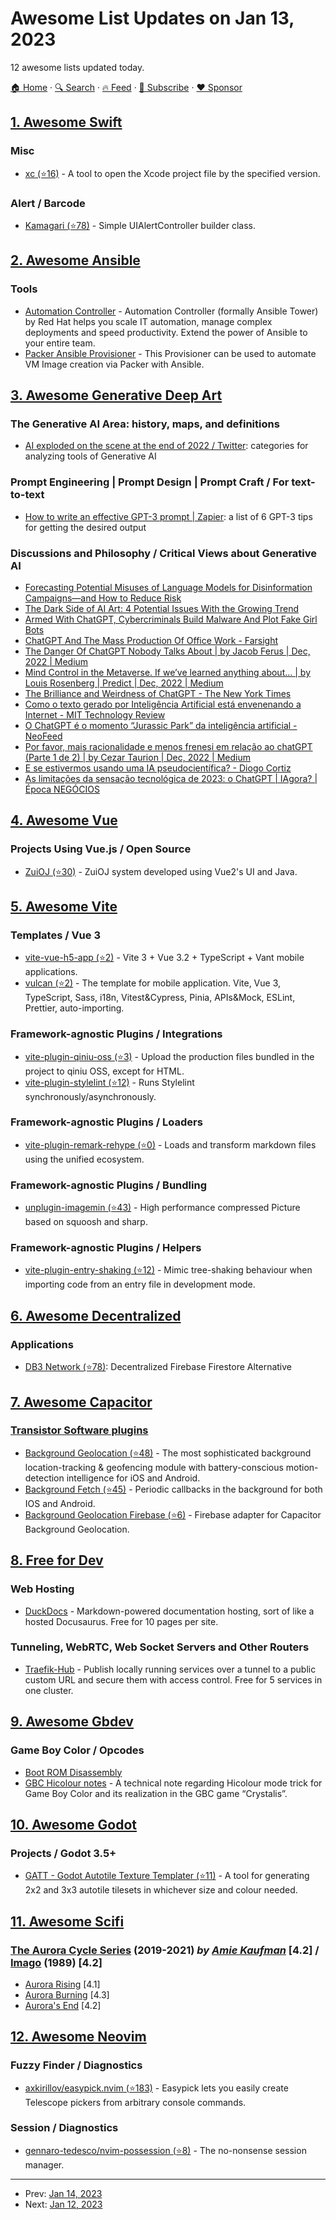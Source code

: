 # Awesome List Updates on Jan 13, 2023

12 awesome lists updated today.

[🏠 Home](/README.md) · [🔍 Search](https://www.trackawesomelist.com/search/) · [🔥 Feed](https://www.trackawesomelist.com/rss.xml) · [📮 Subscribe](https://trackawesomelist.us17.list-manage.com/subscribe?u=d2f0117aa829c83a63ec63c2f&id=36a103854c) · [❤️  Sponsor](https://github.com/sponsors/theowenyoung)



## [1. Awesome Swift](/content/matteocrippa/awesome-swift/README.md)

### Misc

*   [xc (⭐16)](https://github.com/s2mr/xc) - A tool to open the Xcode project file by the specified version.

### Alert / Barcode

*   [Kamagari (⭐78)](https://github.com/tasanobu-zz/Kamagari) - Simple UIAlertController builder class.

## [2. Awesome Ansible](/content/ansible-community/awesome-ansible/README.md)

### Tools

*   [Automation Controller](https://www.ansible.com/products/controller) - Automation Controller (formally Ansible Tower) by Red Hat helps you scale IT automation, manage complex deployments and speed productivity. Extend the power of Ansible to your entire team.
*   [Packer Ansible Provisioner](https://www.packer.io/plugins/provisioners/ansible/ansible-local) - This Provisioner can be used to automate VM Image creation via Packer with Ansible.

## [3. Awesome Generative Deep Art](/content/filipecalegario/awesome-generative-deep-art/README.md)

### The Generative AI Area: history, maps, and definitions

*   [AI exploded on the scene at the end of 2022 / Twitter](https://twitter.com/RamaswmySridhar/status/1613271413020037120): categories for analyzing tools of Generative AI

### Prompt Engineering | Prompt Design | Prompt Craft / For text-to-text

*   [How to write an effective GPT-3 prompt | Zapier](https://zapier.com/blog/gpt-3-prompt/): a list of 6 GPT-3 tips for getting the desired output

### Discussions and Philosophy / Critical Views about Generative AI

*   [Forecasting Potential Misuses of Language Models for Disinformation Campaigns—and How to Reduce Risk](https://openai.com/blog/forecasting-misuse/)
*   [The Dark Side of AI Art: 4 Potential Issues With the Growing Trend](https://www.makeuseof.com/dark-side-of-ai-art-potential-issues/)
*   [Armed With ChatGPT, Cybercriminals Build Malware And Plot Fake Girl Bots](https://www.forbes.com/sites/thomasbrewster/2023/01/06/chatgpt-cybercriminal-malware-female-chatbots/?sh=6019f4315534)
*   [ChatGPT And The Mass Production Of Office Work - Farsight](https://farsight.cifs.dk/chatgpt-and-the-mass-production-of-office-work/)
*   [The Danger Of ChatGPT Nobody Talks About | by Jacob Ferus | Dec, 2022 | Medium](https://medium.com/@dreamferus/the-danger-of-chatgpt-nobody-talks-about-9aff94e5dea6)
*   [Mind Control in the Metaverse. If we’ve learned anything about… | by Louis Rosenberg | Predict | Dec, 2022 | Medium](https://medium.com/predict/mind-control-in-the-metaverse-48dfbd88c2ae)
*   [The Brilliance and Weirdness of ChatGPT - The New York Times](https://www.nytimes.com/2022/12/05/technology/chatgpt-ai-twitter.html)
*   [Como o texto gerado por Inteligência Artificial está envenenando a Internet - MIT Technology Review](https://mittechreview.com.br/como-o-texto-gerado-por-inteligencia-artificial-esta-envenenando-a-internet/)
*   [O ChatGPT é o momento “Jurassic Park” da inteligência artificial - NeoFeed](https://neofeed.com.br/blog/home/o-chatgpt-e-o-momento-jurassic-park-da-inteligencia-artificial/)
*   [Por favor, mais racionalidade e menos frenesi em relação ao chatGPT (Parte 1 de 2) | by Cezar Taurion | Dec, 2022 | Medium](https://c-taurion.medium.com/por-favor-mais-racionalidade-e-menos-frenesi-em-rela%C3%A7%C3%A3o-ao-chatgpt-parte-1-de-2-1d7637e2a854)
*   [E se estivermos usando uma IA pseudocientífica? - Diogo Cortiz](https://diogocortiz.com.br/computacao-afetiva-e-os-desafios-das-ias-pseudocientificas/)
*   [As limitações da sensação tecnológica de 2023: o ChatGPT | IAgora? | Época NEGÓCIOS](https://epocanegocios.globo.com/colunas/iagora/coluna/2023/01/as-limitacoes-da-sensacao-tecnologica-de-2023-o-chatgpt.ghtml)

## [4. Awesome Vue](/content/vuejs/awesome-vue/README.md)

### Projects Using Vue.js / Open Source

*   [ZuiOJ (⭐30)](https://github.com/DaZuiZui/ZuiOJ) - ZuiOJ system developed using Vue2's UI and Java.

## [5. Awesome Vite](/content/vitejs/awesome-vite/README.md)

### Templates / Vue 3

*   [vite-vue-h5-app (⭐2)](https://github.com/l-x-f/vite-vue-h5-app) - Vite 3 + Vue 3.2 + TypeScript + Vant mobile applications.
*   [vulcan (⭐2)](https://github.com/pengzhanbo/vulcan) - The template for mobile application. Vite, Vue 3, TypeScript, Sass, i18n, Vitest\&Cypress, Pinia, APIs\&Mock, ESLint, Prettier, auto-importing.

### Framework-agnostic Plugins / Integrations

*   [vite-plugin-qiniu-oss (⭐3)](https://github.com/th-come/vite-plugin-qiniu-oss) - Upload the production files bundled in the project to qiniu OSS, except for HTML.
*   [vite-plugin-stylelint (⭐12)](https://github.com/ModyQyW/vite-plugin-stylelint) - Runs Stylelint synchronously/asynchronously.

### Framework-agnostic Plugins / Loaders

*   [vite-plugin-remark-rehype (⭐0)](https://github.com/y-nk/vite-plugin-remark-rehype) - Loads and transform markdown files using the unified ecosystem.

### Framework-agnostic Plugins / Bundling

*   [unplugin-imagemin (⭐43)](https://github.com/ErKeLost/unplugin-imagemin) - High performance compressed Picture based on squoosh and sharp.

### Framework-agnostic Plugins / Helpers

*   [vite-plugin-entry-shaking (⭐12)](https://github.com/Dschungelabenteuer/vite-plugin-entry-shaking) - Mimic tree-shaking behaviour when importing code from an entry file in development mode.

## [6. Awesome Decentralized](/content/croqaz/awesome-decentralized/README.md)

### Applications

*   [DB3 Network (⭐78)](https://github.com/dbpunk-labs/db3): Decentralized Firebase Firestore Alternative

## [7. Awesome Capacitor](/content/riderx/awesome-capacitor/README.md)

### [Transistor Software plugins](https://www.transistorsoft.com//)

*   [Background Geolocation (⭐48)](https://github.com/transistorsoft/capacitor-background-geolocation) - The most sophisticated background location-tracking & geofencing module with battery-conscious motion-detection intelligence for iOS and Android.
*   [Background Fetch (⭐45)](https://github.com/transistorsoft/capacitor-background-fetch) - Periodic callbacks in the background for both IOS and Android.
*   [Background Geolocation Firebase (⭐6)](https://github.com/transistorsoft/capacitor-background-geolocation-firebase) - Firebase adapter for Capacitor Background Geolocation.

## [8. Free for Dev](/content/ripienaar/free-for-dev/README.md)

### Web Hosting

*   [DuckDocs](https://duckdocs.com) - Markdown-powered documentation hosting, sort of like a hosted Docusaurus. Free for 10 pages per site.

### Tunneling, WebRTC, Web Socket Servers and Other Routers

*   [Traefik-Hub](https://traefik.io/traefik-hub/) - Publish locally running services over a tunnel to a public custom URL and secure them with access control. Free for 5 services in one cluster.

## [9. Awesome Gbdev](/content/gbdev/awesome-gbdev/README.md)

### Game Boy Color / Opcodes

*   [Boot ROM Disassembly](https://gist.github.com/drhelius/6063265)
*   [GBC Hicolour notes](https://romhack.github.io/doc/gbcHiColour/) - A technical note regarding Hicolour mode trick for Game Boy Color and its realization in the GBC game “Crystalis”.

## [10. Awesome Godot](/content/godotengine/awesome-godot/README.md)

### Projects / Godot 3.5+

*   [GATT - Godot Autotile Texture Templater (⭐11)](https://github.com/sesopenko/gatt) - A tool for generating 2x2 and 3x3 autotile tilesets in whichever size and colour needed.

## [11. Awesome Scifi](/content/sindresorhus/awesome-scifi/README.md)

### [The Aurora Cycle Series](https://www.goodreads.com/series/179394-the-aurora-cycle)   (2019-2021)   *by [Amie Kaufman](https://en.wikipedia.org/wiki/Amie_Kaufman)*   \[4.2] / [Imago](https://www.goodreads.com/book/show/17609348-imago)   (1989) [4.2]

*   [Aurora Rising](https://www.goodreads.com/book/show/30075662-aurora-rising) \[4.1]
*   [Aurora Burning](https://www.goodreads.com/book/show/40516960-aurora-burning) \[4.3]
*   [Aurora's End](https://www.goodreads.com/book/show/40516976-aurora-s-end) \[4.2]

## [12. Awesome Neovim](/content/rockerBOO/awesome-neovim/README.md)

### Fuzzy Finder / Diagnostics

*   [axkirillov/easypick.nvim (⭐183)](https://github.com/axkirillov/easypick.nvim) - Easypick lets you easily create Telescope pickers from arbitrary console commands.

### Session / Diagnostics

*   [gennaro-tedesco/nvim-possession (⭐8)](https://github.com/gennaro-tedesco/nvim-possession) - The no-nonsense session manager.

---

- Prev: [Jan 14, 2023](/content/2023/01/14/README.md)
- Next: [Jan 12, 2023](/content/2023/01/12/README.md)